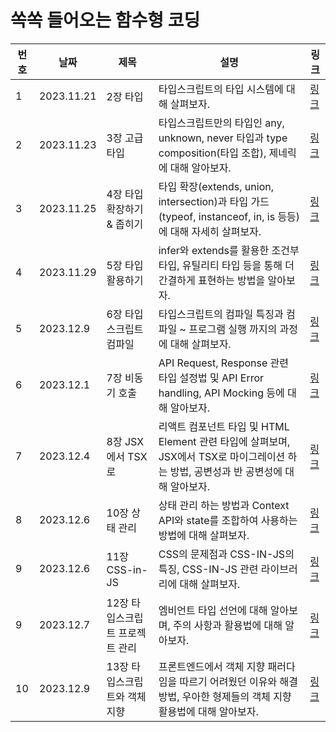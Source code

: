 # 쏙쏙 들어오는 함수형 코딩

| 번호 | 날짜       | 제목                            | 설명                                                                                                                                 | 링크                                                                              |
| ---- | ---------- | ------------------------------- | ------------------------------------------------------------------------------------------------------------------------------------ | --------------------------------------------------------------------------------- |
| 1    | 2023.11.21 | 2장 타입                        | 타입스크립트의 타입 시스템에 대해 살펴보자.                                                                                          | [링크](https://www.notion.so/2-28ceb21c155a42dd903386848ce49476?pvs=4)            |
| 2    | 2023.11.23 | 3장 고급 타입                   | 타입스크립트만의 타입인 any, unknown, never 타입과 type composition(타입 조합), 제네릭에 대해 알아보자.                              | [링크](https://www.notion.so/3-7d7230a360de4b2382a77d90132b2575?pvs=4)            |
| 3    | 2023.11.25 | 4장 타입 확장하기 & 좁히기      | 타입 확장(extends, union, intersection)과 타입 가드(typeof, instanceof, in, is 등등)에 대해 자세히 살펴보자.                         | [링크](https://www.notion.so/4-2066047491aa429c93a0b54dc1716241?pvs=4)            |
| 4    | 2023.11.29 | 5장 타입 활용하기               | infer와 extends를 활용한 조건부 타입, 유틸리티 타입 등을 통해 더 간결하게 표현하는 방법을 알아보자.                                  | [링크](https://www.notion.so/5-67f4114ea95549a5ac663d770bc97db7?pvs=4)            |
| 5    | 2023.12.9  | 6장 타입스크립트 컴파일         | 타입스크립트의 컴파일 특징과 컴파일 ~ 프로그램 실행 까지의 과정에 대해 살펴보자.                                                     | [링크](https://www.notion.so/6-f742360bada841b1a3b7c3636bbab22e?pvs=4)            |
| 6    | 2023.12.1  | 7장 비동기 호출                 | API Request, Response 관련 타입 설정법 및 API Error handling, API Mocking 등에 대해 알아보자.                                        | [링크](https://www.notion.so/7-1df5d652d58241aa9c11a0a88b61245a?pvs=4)            |
| 7    | 2023.12.4  | 8장 JSX에서 TSX로               | 리액트 컴포넌트 타입 및 HTML Element 관련 타입에 살펴보며, JSX에서 TSX로 마이그레이션 하는 방법, 공변성과 반 공변성에 대해 알아보자. | [링크](https://www.notion.so/8-JSX-TSX-41c27117a258420b99fc8ffddba7a343?pvs=4)    |
| 8    | 2023.12.6  | 10장 상태 관리                  | 상태 관리 하는 방법과 Context API와 state를 조합하여 사용하는 방법에 대해 살펴보자.                                                  | [링크](https://www.notion.so/10-6cee72bd967a4462b429c01889f038d5?pvs=4)           |
| 9    | 2023.12.6  | 11장 CSS-in-JS                  | CSS의 문제점과 CSS-IN-JS의 특징, CSS-IN-JS 관련 라이브러리에 대해 살펴보자.                                                          | [링크](https://www.notion.so/11-CSS-in-JS-5527a97483f14c44b7759071439ad7fb?pvs=4) |
| 9    | 2023.12.7  | 12장 타입스크립트 프로젝트 관리 | 엠비언트 타입 선언에 대해 알아보며, 주의 사항과 활용법에 대해 알아보자.                                                              | [링크](https://www.notion.so/12-435e4c0d87614b26853f72f919107902?pvs=4)           |
| 10   | 2023.12.9  | 13장 타입스크립트와 객체 지향   | 프론트엔드에서 객체 지향 패러다임을 따르기 어려웠던 이유와 해결 방법, 우아한 형제들의 객체 지향 활용법에 대해 알아보자.              | [링크](https://www.notion.so/13-6014893129144cffbd19538e34492ff4?pvs=4)           |
